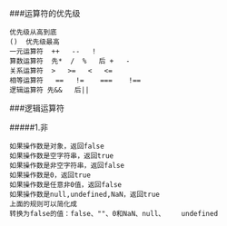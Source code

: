 ###运算符的优先级

    优先级从高到底
    ()  优先级最高
    一元运算符  ++   --   !
    算数运算符  先*  /  %   后 +   -
    关系运算符  >   >=   <   <=
    相等运算符   ==   !=    ===    !==
    逻辑运算符 先&&   后||  

###逻辑运算符

#####1.非
   
    如果操作数是对象，返回false
    如果操作数是空字符串，返回true
    如果操作数是非空字符串，返回false
    如果操作数是0，返回true
    如果操作数是任意非0值，返回false
    如果操作数是null,undefined,NaN，返回true
    上面的规则可以简化成
    转换为false的值：false、""、0和NaN、null、    undefined
   
